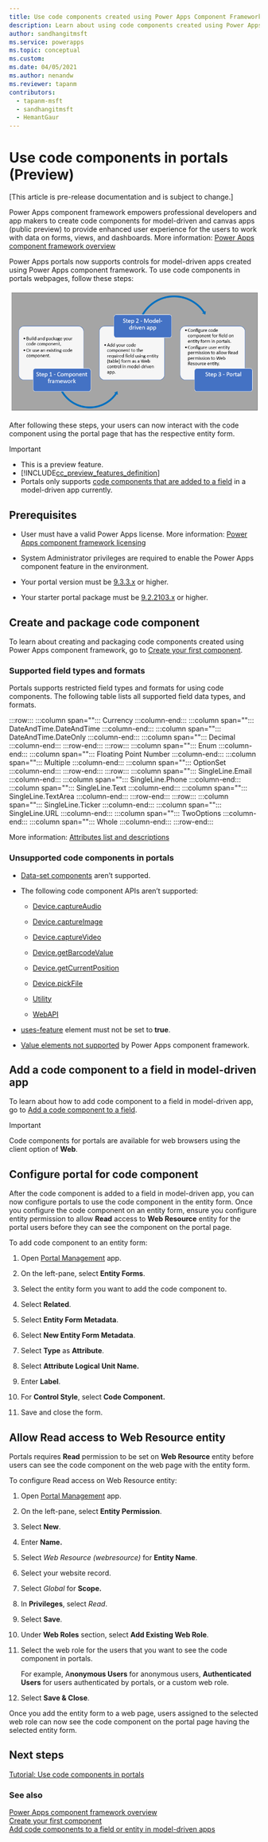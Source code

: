 ```yaml
---
title: Use code components created using Power Apps Component Framework inside Power Apps portals | Microsoft Docs
description: Learn about using code components created using Power Apps Component Framework inside Power Apps portals.
author: sandhangitmsft
ms.service: powerapps
ms.topic: conceptual
ms.custom: 
ms.date: 04/05/2021
ms.author: nenandw
ms.reviewer: tapanm
contributors:
  - tapanm-msft
  - sandhangitmsft
  - HemantGaur
---
```


# Use code components in portals (Preview)

[This article is pre-release documentation and is subject to change.]

Power Apps component framework empowers professional developers and app makers
to create code components for model-driven and canvas apps (public preview) to
provide enhanced user experience for the users to work with data on forms,
views, and dashboards. More information: [Power Apps component framework
overview](../../developer/component-framework/overview.md)

Power Apps portals now supports controls for model-driven apps created using
Power Apps component framework. To use code components in portals webpages,
follow these steps:

![Create code component using component framework, then add the code component to a model-driven app form, and configure the code component field inside the entity form for portals and allow Read permission to the Web Resource entity.](media/component-framework/steps.png "Create code component using component framework, then add the code component to a model-driven app form, and configure the code component field inside the entity form for portals and allow Read permission to the Web Resource entity.")

After following these steps, your users can now interact with the code component using the portal page that has the respective entity form.  

> [!IMPORTANT]
> - This is a preview feature.
> - [!INCLUDE[cc_preview_features_definition](../../includes/cc-preview-features-definition.md)]
> - Portals only supports [code components that are added to a field](../../developer/component-framework/add-custom-controls-to-a-field-or-entity.md#add-a-code-component-to-a-column) in a model-driven app currently.

## Prerequisites

-   User must have a valid Power Apps license. More information: [Power Apps
    component framework
    licensing](../../developer/component-framework/overview.md#licensing)

-   System Administrator privileges are required to enable the Power Apps
    component feature in the environment.
- Your portal version must be [9.3.3.x](versions/version-9.3.3.x.md) or higher.
- Your starter portal package must be [9.2.2103.x](versions/package-version-9.2.2103.md) or higher.

## Create and package code component

To learn about creating and packaging code components created using Power Apps
component framework, go to [Create your first
component](../../developer/component-framework/implementing-controls-using-typescript.md).

### Supported field types and formats

Portals supports restricted field types and formats for using code components.
The following table lists all supported field data types, and formats.

:::row:::
   :::column span="":::
      Currency
   :::column-end:::
   :::column span="":::
      DateAndTime.DateAndTime
   :::column-end:::
   :::column span="":::
      DateAndTime.DateOnly
   :::column-end:::
   :::column span="":::
      Decimal
   :::column-end:::
:::row-end:::
:::row:::
   :::column span="":::
      Enum
   :::column-end:::
   :::column span="":::
      Floating Point Number
   :::column-end:::
   :::column span="":::
      Multiple
   :::column-end:::
   :::column span="":::
      OptionSet
   :::column-end:::
:::row-end:::
:::row:::
   :::column span="":::
      SingleLine.Email
   :::column-end:::
   :::column span="":::
      SingleLine.Phone
   :::column-end:::
   :::column span="":::
      SingleLine.Text
   :::column-end:::
   :::column span="":::
      SingleLine.TextArea
   :::column-end:::
:::row-end:::
:::row:::
   :::column span="":::
      SingleLine.Ticker
   :::column-end:::
   :::column span="":::
      SingleLine.URL
   :::column-end:::
   :::column span="":::
      TwoOptions
   :::column-end:::
   :::column span="":::
      Whole
   :::column-end:::
:::row-end:::

More information: [Attributes list and descriptions](../../developer/component-framework/manifest-schema-reference/property.md#remarks)

### Unsupported code components in portals

-   [Data-set
    components](../../developer/component-framework/sample-controls/data-set-grid-control.md)
    aren’t supported.

-   The following code component APIs aren’t supported:

    -   [Device.captureAudio](../../developer/component-framework/reference/device/captureaudio.md)

    -   [Device.captureImage](../../developer/component-framework/reference/device/captureimage.md)

    -   [Device.captureVideo](../../developer/component-framework/reference/device/capturevideo.md)

    -   [Device.getBarcodeValue](../../developer/component-framework/reference/device/getbarcodevalue.md)

    -   [Device.getCurrentPosition](../../developer/component-framework/reference/device/getcurrentposition.md)

    -   [Device.pickFile](../../developer/component-framework/reference/device/pickfile.md)

    -   [Utility](../../developer/component-framework/reference/utility.md)

    -   [WebAPI](../../developer/component-framework/reference/webapi.md)

-   [uses-feature](../../developer/component-framework/manifest-schema-reference/uses-feature.md)
    element must not be set to **true**.

-   [Value elements not
    supported](../../developer/component-framework/manifest-schema-reference/property.md#value-elements-that-are-not-supported)
    by Power Apps component framework.

## Add a code component to a field in model-driven app

To learn about how to add code component to a field in model-driven app, go to
[Add a code component to a
field](../../developer/component-framework/add-custom-controls-to-a-field-or-entity.md#add-a-code-component-to-a-column).

> [!IMPORTANT]
> Code components for portals are available for web browsers using the
client option of **Web**.

## Configure portal for code component

After the code component is added to a field in model-driven app, you can now
configure portals to use the code component in the entity form. Once you
configure the code component on an entity form, ensure you configure entity
permission to allow **Read** access to **Web Resource** entity for the portal
users before they can see the component on the portal page.

To add code component to an entity form:

1.  Open [Portal
    Management](configure/configure-portal.md)
    app.

2.  On the left-pane, select **Entity Forms**.

3.  Select the entity form you want to add the code component to.

4.  Select **Related**.

5.  Select **Entity Form Metadata**.

6.  Select **New Entity Form Metadata**.

7.  Select **Type** as **Attribute**.

8.  Select **Attribute Logical Unit Name.**

9.  Enter **Label**.

10. For **Control Style**, select **Code Component.**

11. Save and close the form.

## Allow Read access to Web Resource entity

Portals requires **Read** permission to be set on **Web Resource** entity before
users can see the code component on the web page with the entity form.

To configure Read access on Web Resource entity:

1.  Open [Portal
    Management](https://docs.microsoft.com/powerapps/maker/portals/configure/configure-portal)
    app.

2.  On the left-pane, select **Entity Permission**.

3.  Select **New**.

4.  Enter **Name.**

5.  Select *Web Resource (webresource)* for **Entity Name**.

6.  Select your website record.

7.  Select *Global* for **Scope.**

8.  In **Privileges**, select *Read*.

9.  Select **Save**.

10. Under **Web Roles** section, select **Add Existing Web Role**.

11. Select the web role for the users that you want to see the code component in
    portals.

    For example, A**nonymous Users** for anonymous users, **Authenticated
    Users** for users authenticated by portals, or a custom web role.

12. Select **Save & Close**.

Once you add the entity form to a web page, users assigned to the selected web
role can now see the code component on the portal page having the selected
entity form.

## Next steps

[Tutorial: Use code components in portals](component-framework-tutorial.md)

### See also

[Power Apps component framework overview](../../developer/component-framework/overview.md) <br>
[Create your first component](../../developer/component-framework/implementing-controls-using-typescript.md) <br>
[Add code components to a field or entity in model-driven apps](../../developer/component-framework/add-custom-controls-to-a-field-or-entity.md)

